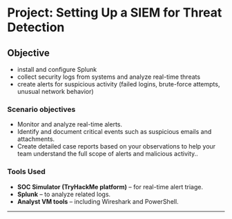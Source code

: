 <h1>Project: Setting Up a SIEM for Threat Detection</h1>

<h2>Objective</h2>
<ul>
  <li>install and configure Splunk</li>
  <li>collect security logs from systems and analyze real-time threats</li>
  <li>create alerts for suspicious activity (failed logins, brute-force attempts, unusual network behavior)</li>
</ul>

<h3>Scenario objectives</h3>
<ul>
  <li>Monitor and analyze real-time alerts.</li>
  <li>Identify and document critical events such as suspicious emails and attachments.</li>
  <li>Create detailed case reports based on your observations to help your team understand the full scope of alerts and malicious activity..</li>
</ul>

<h3>Tools Used</h3>
<ul>
  <li><strong>SOC Simulator (TryHackMe platform)</strong> – for real-time alert triage.</li>
  <li><strong>Splunk</strong> – to analyze related logs.</li>
  <li><strong>Analyst VM tools</strong> – including Wireshark and PowerShell.</li>
</ul>

<hr />
